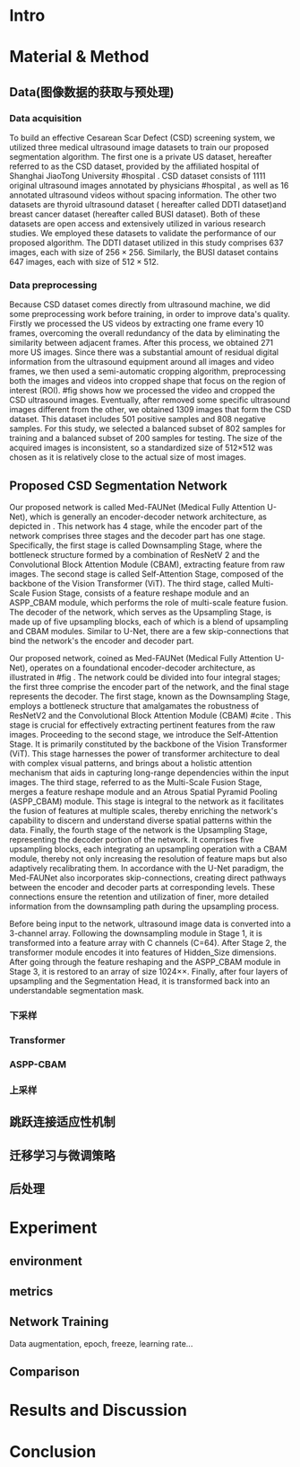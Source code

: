# Intro

# Material & Method

## Data(图像数据的获取与预处理)

### Data acquisition
To build an effective Cesarean Scar Defect (CSD) screening system, we utilized three medical ultrasound image datasets to train our proposed segmentation algorithm. The first one is a private US dataset, hereafter referred to as the CSD dataset, provided by the affiliated hospital of Shanghai JiaoTong University #hospital . CSD dataset consists of 1111 original ultrasound images annotated by physicians #hospital , as well as 16 annotated ultrasound videos without spacing information.
The other two datasets are thyroid ultrasound dataset ( hereafter  called DDTI dataset)and breast cancer dataset (hereafter called BUSI dataset). Both of these datasets are open access and extensively utilized in various research studies. We employed these datasets to validate the performance of our proposed algorithm. The DDTI dataset utilized in this study comprises 637 images, each with size of  $256 \times 256$. Similarly, the BUSI dataset contains 647 images, each with size of $512 \times 512$.

### Data preprocessing
Because CSD dataset comes directly from ultrasound machine, we did some preprocessing work before training, in order to improve data's quality. Firstly we processed the US videos by extracting one frame every 10 frames, overcoming the overall redundancy of the data by eliminating the similarity between adjacent frames. After this process, we obtained 271 more US images. Since there was a substantial amount of residual digital information from the ultrasound equipment around all images and video frames, we then used a semi-automatic cropping algorithm, preprocessing both the images and videos into cropped shape that focus on the region of interest (ROI). #fig shows how we processed the video and cropped the CSD ultrasound images. Eventually, after removed some specific ultrasound images different from the other, we obtained 1309 images that form the CSD dataset. This dataset includes 501 positive samples and 808 negative samples. For this study, we selected a balanced subset of 802 samples for training and a balanced subset of 200 samples for testing. The size of the acquired images is inconsistent, so a standardized size of 512×512 was chosen as it is relatively close to the actual size of most images.

## Proposed CSD Segmentation Network 

 Our proposed network is called Med-FAUNet (Medical Fully Attention U-Net), which is generally an encoder-decoder network architecture, as depicted in  . This network has 4 stage, while the encoder part of the network comprises three stages and the decoder part has one stage. Specifically, the first stage is called Downsampling Stage, where the bottleneck structure formed by a combination of ResNetV 2 and the Convolutional Block Attention Module (CBAM), extracting feature from raw images. The second stage is called Self-Attention Stage, composed of the backbone of the Vision Transformer (ViT). The third stage, called Multi-Scale Fusion Stage, consists of a feature reshape module and an ASPP_CBAM module, which performs the role of multi-scale feature fusion. The decoder of the network, which serves as the Upsampling Stage, is made up of five upsampling blocks, each of which is a blend of upsampling  and CBAM modules. Similar to U-Net, there are a few skip-connections that bind the network's the encoder and decoder part. 
 
Our proposed network, coined as Med-FAUNet (Medical Fully Attention U-Net), operates on a foundational encoder-decoder architecture, as illustrated in #fig . The network could be divided into four integral stages; the first three comprise the encoder part of the network, and the final stage represents the decoder. The first stage, known as the Downsampling Stage, employs a bottleneck structure that amalgamates the robustness of ResNetV2 and the Convolutional Block Attention Module (CBAM) #cite . This stage is crucial for effectively extracting pertinent features from the raw images. Proceeding to the second stage, we introduce the Self-Attention Stage. It is primarily constituted by the backbone of the Vision Transformer (ViT). This stage harnesses the power of transformer architecture to deal with complex visual patterns, and brings about a holistic attention mechanism that aids in capturing long-range dependencies within the input images. The third stage, referred to as the Multi-Scale Fusion Stage, merges a feature reshape module and an Atrous Spatial Pyramid Pooling (ASPP_CBAM) module. This stage is integral to the network as it facilitates the fusion of features at multiple scales, thereby enriching the network's capability to discern and understand diverse spatial patterns within the data.
Finally, the fourth stage of the network is the Upsampling Stage, representing the decoder portion of the network. It comprises five upsampling blocks, each integrating an upsampling operation with a CBAM module, thereby not only increasing the resolution of feature maps but also adaptively recalibrating them.
In accordance with the U-Net paradigm, the Med-FAUNet also incorporates skip-connections, creating direct pathways between the encoder and decoder parts at corresponding levels. These connections ensure the retention and utilization of finer, more detailed information from the downsampling path during the upsampling process.

Before being input to the network, ultrasound image data is converted into a 3-channel array. Following the downsampling module in Stage 1, it is transformed into a feature array with C channels (C=64). After Stage 2, the transformer module encodes it into features of Hidden_Size dimensions. After going through the feature reshaping and the ASPP_CBAM module in Stage 3, it is restored to an array of size 1024××. Finally, after four layers of upsampling and the Segmentation Head, it is transformed back into an understandable segmentation mask.

### 下采样

### Transformer

### ASPP-CBAM

### 上采样

## 跳跃连接适应性机制

## 迁移学习与微调策略

## 后处理

# Experiment 

## environment

## metrics

## Network Training
Data augmentation, epoch, freeze, learning rate...
## Comparison

# Results and Discussion

# Conclusion








